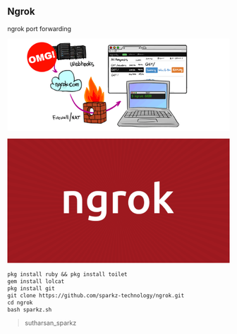 ## Ngrok

ngrok port forwarding

 </p>
<p align="center">
  <img src="ngrok.png">  
</p>
 </p>
<p align="center">
  <img src="ngrok1.png">  
</p>

```
pkg install ruby && pkg install toilet
gem install lolcat
pkg install git
git clone https://github.com/sparkz-technology/ngrok.git
cd ngrok
bash sparkz.sh
```
> sutharsan_sparkz
